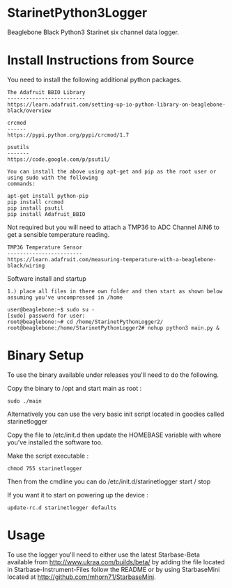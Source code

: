 StarinetPython3Logger
=====================

Beaglebone Black Python3 Starinet six channel data logger. 

Install Instructions from Source
================================

You need to install the following additional python packages.

    The Adafruit BBIO Library 
    -------------------------
    https://learn.adafruit.com/setting-up-io-python-library-on-beaglebone-black/overview

    crcmod
    ------
    https://pypi.python.org/pypi/crcmod/1.7

    psutils
    -------
    https://code.google.com/p/psutil/

    You can install the above using apt-get and pip as the root user or using sudo with the following
    commands:

    apt-get install python-pip
    pip install crcmod
    pip install psutil
    pip install Adafruit_BBIO



Not required but you will need to attach a TMP36 to ADC Channel AIN6 to get a sensible temperature reading.

    TMP36 Temperature Sensor
    ------------------------
    https://learn.adafruit.com/measuring-temperature-with-a-beaglebone-black/wiring

Software install and startup

    1.) place all files in there own folder and then start as shown below assuming you've uncompressed in /home

    user@beaglebone:~$ sudo su -                   
    [sudo] password for user: 
    root@beaglebone:~# cd /home/StarinetPythonLogger2/
    root@beaglebone:/home/StarinetPythonLogger2# nohup python3 main.py &

Binary Setup
============

To use the binary available under releases you'll need to do the following. 

Copy the binary to /opt and start main as root :

    sudo ./main 

Alternatively you can use the very basic init script located in goodies called starinetlogger

Copy the file to /etc/init.d then update the HOMEBASE variable with where you've installed the software too.

Make the script executable :

    chmod 755 starinetlogger

Then from the cmdline you can do /etc/init.d/starinetlogger start / stop

If you want it to start on powering up the device :

    update-rc.d starinetlogger defaults
    
Usage
=====
    
To use the logger you'll need to either use the latest Starbase-Beta available from http://www.ukraa.com/builds/beta/
by adding the file located in Starbase-Instrument-Files follow the README or by using StarbaseMini located at
http://github.com/mhorn71/StarbaseMini.